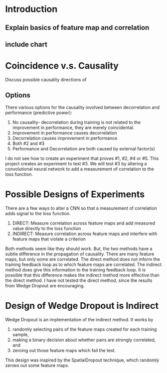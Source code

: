 # Introduction
## Explain basics of feature map and correlation
## include chart
# Coincidence v.s. Causality
Discuss possible causality directions of 
## Options
There various options for the causality involved between decorrelation and performance (predictive power):
1. No causality- decorrelation during training is not related to the improvement in performance, they are merely coincidental.
2. Improvement in performance causes decorrelation
3. Decorrelation causes improvement in performance
4. Both #2 and #3
5. Performance and Decorrelation are both caused by external factor(s)

I do not see how to create an experiment that proves #1, #2, #4 or #5. This project creates an experiment to test #3. We will test #3 by altering a convolutional 
neural network to add a measurement of correlation to the loss function. 

# Possible Designs of Experiments
There are a few ways to alter a CNN so that a measurement of correlation adds signal to the loss function.
1. DIRECT: Measure correlation across feature maps and add measured value directly to the loss function
2. INDIRECT: Measure correlation across feature maps and interfere with feature maps that violate a criterion

Both methods seem like they should work. But, the two methods have a subtle difference in the propagation of causality. 
There are many feature maps, but only some are correlated. 
The direct method does not inform the training feedback loop as to which feature maps are correlated. 
The indirect method does give this information to the training feedback loop.
It is possible that this difference makes the indirect method more effective than the direct method.
I have not tested the direct method, since the results from Wedge Dropout are encouraging.

# Design of Wedge Dropout is Indirect

Wedge Dropout is an implementation of the indirect method. It works by 
1. randomly selecting pairs of the feature maps created for each training sample, 
2. making a binary decision about whether pairs are strongly correlated, and
3. zeroing out those feature maps which fail the test. 

This design was inspired by the SpatialDropout technique, which randomly zeroes out some feature maps.
